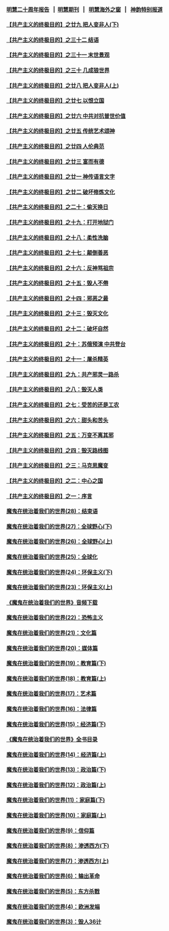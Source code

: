 #### [明慧二十周年报告](https://github.com/gfw-breaker/mh-reports/blob/master/README.md?t=07240201) &nbsp;&nbsp;|&nbsp;&nbsp;[明慧期刊](https://github.com/gfw-breaker/mh-qikan) &nbsp;&nbsp;|&nbsp;&nbsp; [明慧海外之窗](https://github.com/gfw-breaker/mh-news/blob/master/README.md?t=07240201) &nbsp;&nbsp;|&nbsp;&nbsp; [神韵特别报道](https://github.com/gfw-breaker/mh-news/blob/master/shenyun.md?t=07240201) 

#### [【共产主义的终极目的】之廿九 把人变非人(下)](../pages/nsc422/n11344140.md?t=07240201) 

#### [【共产主义的终极目的】之三十二 结语](../pages/nsc422/n11360535.md?t=07240201) 

#### [【共产主义的终极目的】之三十一 末世景观](../pages/nsc422/n11351129.md?t=07240201) 

#### [【共产主义的终极目的】之三十 几成狼世界](../pages/nsc422/n11348280.md?t=07240201) 

#### [【共产主义的终极目的】之廿八 把人变非人(上)](../pages/nsc422/n11340492.md?t=07240201) 

#### [【共产主义的终极目的】之廿七 以恨立国](../pages/nsc422/n11336944.md?t=07240201) 

#### [【共产主义的终极目的】之廿六 中共对抗普世价值](../pages/nsc422/n11324785.md?t=07240201) 

#### [【共产主义的终极目的】之廿五 传统艺术颂神](../pages/nsc422/n11296396.md?t=07240201) 

#### [【共产主义的终极目的】之廿四 人伦典范](../pages/nsc422/n11296397.md?t=07240201) 

#### [【共产主义的终极目的】之廿三 富而有德](../pages/nsc422/n11283598.md?t=07240201) 

#### [【共产主义的终极目的】之廿一 神传语言文字](../pages/nsc422/n11263265.md?t=07240201) 

#### [【共产主义的终极目的】之廿二 破坏修炼文化](../pages/nsc422/n11245728.md?t=07240201) 

#### [【共产主义的终极目的】之二十：偷天换日](../pages/nsc422/n11238846.md?t=07240201) 

#### [【共产主义的终极目的】之十九：打开地狱门](../pages/nsc422/n11206376.md?t=07240201) 

#### [【共产主义的终极目的】之十八：柔性洗脑](../pages/nsc422/n11199994.md?t=07240201) 

#### [【共产主义的终极目的】之十七：颠倒善恶](../pages/nsc422/n11179782.md?t=07240201) 

#### [【共产主义的终极目的】之十六：反神骂祖宗](../pages/nsc422/n11166798.md?t=07240201) 

#### [【共产主义的终极目的】之十五：毁人不倦](../pages/nsc422/n11166792.md?t=07240201) 

#### [【共产主义的终极目的】之十四：邪恶之最](../pages/nsc422/n11150249.md?t=07240201) 

#### [【共产主义的终极目的】之十三：毁灭文化](../pages/nsc422/n11135227.md?t=07240201) 

#### [【共产主义的终极目的】之十二：破坏自然](../pages/nsc422/n11135214.md?t=07240201) 

#### [【共产主义的终极目的】之十：苏俄预演 中共登台](../pages/nsc422/n11118424.md?t=07240201) 

#### [【共产主义的终极目的】之十一：屠杀精英](../pages/nsc422/n11118442.md?t=07240201) 

#### [【共产主义的终极目的】之九：共产邪灵一路杀](../pages/nsc422/n11114139.md?t=07240201) 

#### [【共产主义的终极目的】之八：毁灭人类](../pages/nsc422/n11108503.md?t=07240201) 

#### [【共产主义的终极目的】之七：受苦的还是工农](../pages/nsc422/n11101809.md?t=07240201) 

#### [【共产主义的终极目的】之六：甜头和苦头](../pages/nsc422/n11096971.md?t=07240201) 

#### [【共产主义的终极目的】之五：万变不离其邪](../pages/nsc422/n11091285.md?t=07240201) 

#### [【共产主义的终极目的】之四：毁灭路线图](../pages/nsc422/n11086284.md?t=07240201) 

#### [【共产主义的终极目的】之三：马克思魔变](../pages/nsc422/n11061941.md?t=07240201) 

#### [【共产主义的终极目的】之二：中心之国](../pages/nsc422/n11047728.md?t=07240201) 

#### [【共产主义的终极目的】之一：序言](../pages/nsc422/n11086077.md?t=07240201) 

#### [魔鬼在统治着我们的世界(28)：结束语](../pages/nsc422/n10936246.md?t=07240201) 

#### [魔鬼在统治着我们的世界(27)：全球野心(下)](../pages/nsc422/n10928319.md?t=07240201) 

#### [魔鬼在统治着我们的世界(26)：全球野心(上)](../pages/nsc422/n10900318.md?t=07240201) 

#### [魔鬼在统治着我们的世界(25)：全球化](../pages/nsc422/n10788205.md?t=07240201) 

#### [魔鬼在统治着我们的世界(24)：环保主义(下)](../pages/nsc422/n10695307.md?t=07240201) 

#### [魔鬼在统治着我们的世界(23)：环保主义(上)](../pages/nsc422/n10688613.md?t=07240201) 

#### [《魔鬼在统治着我们的世界》音频下载](../pages/nsc422/n10635553.md?t=07240201) 

#### [魔鬼在统治着我们的世界(22)：恐怖主义](../pages/nsc422/n10614727.md?t=07240201) 

#### [魔鬼在统治着我们的世界(21)：文化篇](../pages/nsc422/n10597706.md?t=07240201) 

#### [魔鬼在统治着我们的世界(20)：媒体篇](../pages/nsc422/n10586579.md?t=07240201) 

#### [魔鬼在统治着我们的世界(19)：教育篇(下)](../pages/nsc422/n10564808.md?t=07240201) 

#### [魔鬼在统治着我们的世界(18)：教育篇(上)](../pages/nsc422/n10526970.md?t=07240201) 

#### [魔鬼在统治着我们的世界(17)：艺术篇](../pages/nsc422/n10499093.md?t=07240201) 

#### [魔鬼在统治着我们的世界(16)：法律篇](../pages/nsc422/n10485969.md?t=07240201) 

#### [魔鬼在统治着我们的世界(15)：经济篇(下)](../pages/nsc422/n10469975.md?t=07240201) 

#### [《魔鬼在统治着我们的世界》全书目录](../pages/nsc422/n10464261.md?t=07240201) 

#### [魔鬼在统治着我们的世界(14)：经济篇(上)](../pages/nsc422/n10457370.md?t=07240201) 

#### [魔鬼在统治着我们的世界(13)：政治篇(下)](../pages/nsc422/n10448270.md?t=07240201) 

#### [魔鬼在统治着我们的世界(12)：政治篇(上)](../pages/nsc422/n10444576.md?t=07240201) 

#### [魔鬼在统治着我们的世界(11)：家庭篇(下)](../pages/nsc422/n10440961.md?t=07240201) 

#### [魔鬼在统治着我们的世界(10)：家庭篇(上)](../pages/nsc422/n10435448.md?t=07240201) 

#### [魔鬼在统治着我们的世界(9)：信仰篇](../pages/nsc422/n10432159.md?t=07240201) 

#### [魔鬼在统治着我们的世界(8)：渗透西方(下)](../pages/nsc422/n10429603.md?t=07240201) 

#### [魔鬼在统治着我们的世界(7)：渗透西方(上)](../pages/nsc422/n10426013.md?t=07240201) 

#### [魔鬼在统治着我们的世界(6)：输出革命](../pages/nsc422/n10421536.md?t=07240201) 

#### [魔鬼在统治着我们的世界(5)：东方杀戮](../pages/nsc422/n10417707.md?t=07240201) 

#### [魔鬼在统治着我们的世界(4)：欧洲发端](../pages/nsc422/n10414890.md?t=07240201) 

#### [魔鬼在统治着我们的世界(3)：毁人36计](../pages/nsc422/n10411583.md?t=07240201) 

